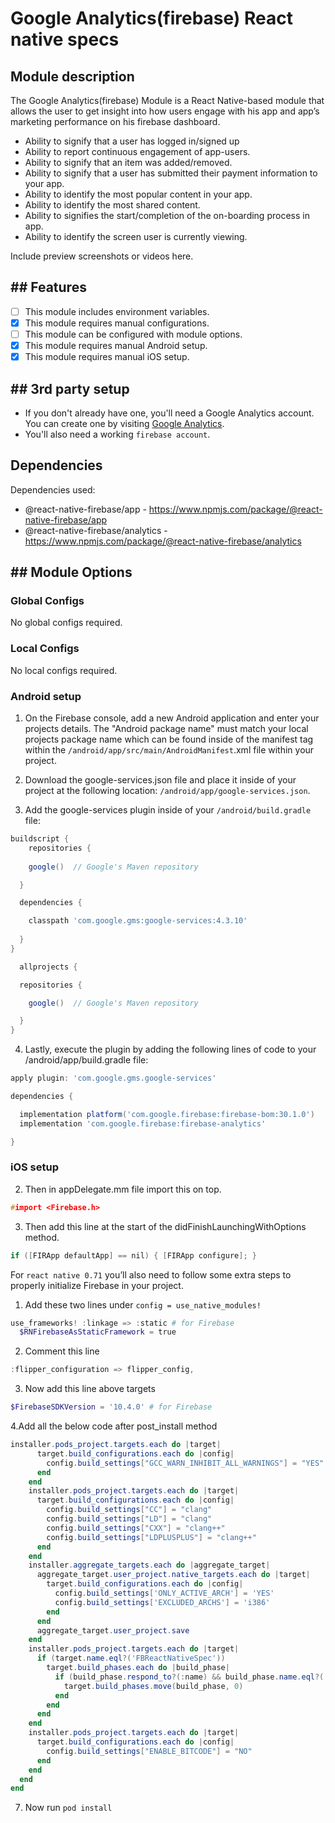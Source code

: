# Google Analytics(firebase) React native specs

## Module description

The Google Analytics(firebase) Module is a React Native-based module that allows the user to get insight into how users engage with his app and app’s marketing performance on his firebase dashboard.

- Ability to signify that a user has logged in/signed up
- Ability to report continuous engagement of app-users.
- Ability to signify that an item was added/removed.
- Ability to signify that a user has submitted their payment information to your app.
- Ability to identify the most popular content in your app.
- Ability to identify the most shared content.
- Ability to signifies the start/completion of the on-boarding process in app.
- Ability to identify the screen user is currently viewing.

Include preview screenshots or videos here.

## ## Features

 - [ ] This module includes environment variables.
 - [x] This module requires manual configurations.
 - [ ] This module can be configured with module options.
 - [x] This module requires manual Android setup.
 - [x] This module requires manual iOS setup.

## ## 3rd party setup

- If you don't already have one, you'll need a Google Analytics account. You can create one by visiting     [Google Analytics](https://analytics.google.com/).
- You'll also need a working `firebase account`.

## Dependencies

Dependencies used:
- @react-native-firebase/app - https://www.npmjs.com/package/@react-native-firebase/app
- @react-native-firebase/analytics - 
https://www.npmjs.com/package/@react-native-firebase/analytics

## ## Module Options

### Global Configs

No global configs required.

### Local Configs

No local configs required.

### Android setup

1. On the Firebase console, add a new Android application and enter your projects details. The "Android package name" must match your local projects package name which can be found inside of the manifest tag within the `/android/app/src/main/AndroidManifest`.xml file within your project.

2. Download the google-services.json file and place it inside of your project at the following location: `/android/app/google-services.json`.

3. Add the google-services plugin inside of your `/android/build.gradle` file:

```gradle
buildscript {
    repositories {
   
    google()  // Google's Maven repository

  }

  dependencies {

    classpath 'com.google.gms:google-services:4.3.10'
   
  }
}

  allprojects {

  repositories {

    google()  // Google's Maven repository

  }
}
```

4. Lastly, execute the plugin by adding the following lines of code to your /android/app/build.gradle file:

```gradle
apply plugin: 'com.google.gms.google-services'

dependencies {

  implementation platform('com.google.firebase:firebase-bom:30.1.0')
  implementation 'com.google.firebase:firebase-analytics'

}
```
### iOS setup


2. Then in appDelegate.mm file import this on top.
```c
#import <Firebase.h>
```

3. Then add this line at the start of the didFinishLaunchingWithOptions method.
```c
if ([FIRApp defaultApp] == nil) { [FIRApp configure]; }
```

For `react native 0.71` you’ll also need to follow some extra steps to properly initialize Firebase in your project.  

1. Add these two lines under `config = use_native_modules!`
```powershell
use_frameworks! :linkage => :static # for Firebase
  $RNFirebaseAsStaticFramework = true
```
2. Comment this line
```powershell
:flipper_configuration => flipper_config,
```
3. Now add this line above targets

```powershell
$FirebaseSDKVersion = '10.4.0' # for Firebase
```

4.Add all the below code after post_install method

```powershell
installer.pods_project.targets.each do |target|
      target.build_configurations.each do |config|
        config.build_settings["GCC_WARN_INHIBIT_ALL_WARNINGS"] = "YES"
      end
    end
    installer.pods_project.targets.each do |target|
      target.build_configurations.each do |config|
        config.build_settings["CC"] = "clang"
        config.build_settings["LD"] = "clang"
        config.build_settings["CXX"] = "clang++"
        config.build_settings["LDPLUSPLUS"] = "clang++"
      end
    end
    installer.aggregate_targets.each do |aggregate_target|
      aggregate_target.user_project.native_targets.each do |target|
        target.build_configurations.each do |config|
          config.build_settings['ONLY_ACTIVE_ARCH'] = 'YES'
          config.build_settings['EXCLUDED_ARCHS'] = 'i386'
        end
      end
      aggregate_target.user_project.save
    end
    installer.pods_project.targets.each do |target|
      if (target.name.eql?('FBReactNativeSpec'))
        target.build_phases.each do |build_phase|
          if (build_phase.respond_to?(:name) && build_phase.name.eql?('[CP-User] Generate Specs'))
            target.build_phases.move(build_phase, 0)
          end
        end
      end
    end
    installer.pods_project.targets.each do |target|
      target.build_configurations.each do |config|
        config.build_settings["ENABLE_BITCODE"] = "NO"
      end
    end
  end
end
```
7. Now run `pod install`
